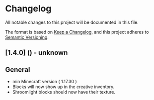 # Changelog

All notable changes to this project will be documented in this file.

The format is based on [Keep a Changelog](https://keepachangelog.com/en/1.0.0/), and this project adheres to [Semantic Versioning](https://semver.org/spec/v2.0.0.html).

## [1.4.0] () - unknown

## General

- min Minecraft version ( 1.17.30 )
- Blocks will now show up in the creative inventory.
- Shroomlight blocks should now have their texture.
